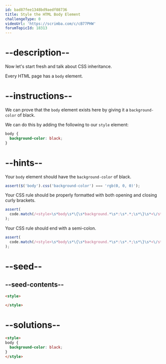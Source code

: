 ```yaml
---
id: bad87fee1348bd9aedf08736
title: Style the HTML Body Element
challengeType: 0
videoUrl: 'https://scrimba.com/c/cB77PHW'
forumTopicId: 18313
---
```


# --description--

Now let's start fresh and talk about CSS inheritance.

Every HTML page has a `body` element.

# --instructions--

We can prove that the `body` element exists here by giving it a `background-color` of black.

We can do this by adding the following to our `style` element:

```css
body {
  background-color: black;
}
```

# --hints--

Your `body` element should have the `background-color` of black.

```js
assert($('body').css('background-color') === 'rgb(0, 0, 0)');
```

Your CSS rule should be properly formatted with both opening and closing curly brackets.

```js
assert(
  code.match(/<style>\s*body\s*\{\s*background.*\s*:\s*.*;\s*\}\s*<\/style>/i)
);
```

Your CSS rule should end with a semi-colon.

```js
assert(
  code.match(/<style>\s*body\s*\{\s*background.*\s*:\s*.*;\s*\}\s*<\/style>/i)
);
```

# --seed--

## --seed-contents--

```html
<style>

</style>
```

# --solutions--

```html
<style>
body {
  background-color: black;
}
</style>
```